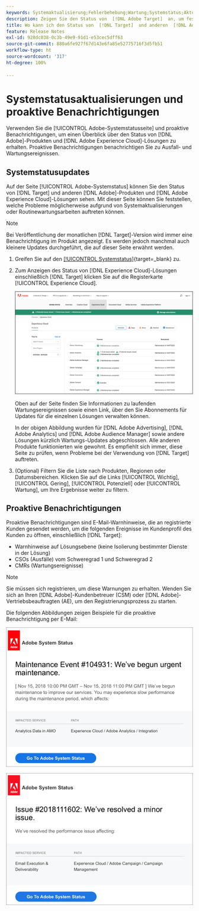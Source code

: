 ```yaml
---
keywords: Systemaktualisierung;Fehlerbehebung;Wartung;Systemstatus;Aktualisierungsstatus
description: Zeigen Sie den Status von  [!DNL Adobe Target]  an, um festzustellen, ob ein vorliegendes Problem möglicherweise durch eine Systemaktualisierung oder Routinewartung verursacht wird.
title: Wo kann ich den Status von  [!DNL Target]  und anderen  [!DNL Adobe] -Produkten anzeigen?
feature: Release Notes
exl-id: 928dc038-0c3b-49e9-91d1-e53cec5dff63
source-git-commit: 880a6fe927f67d143e6fa85e52775716f3d5fb51
workflow-type: ht
source-wordcount: '317'
ht-degree: 100%

---
```


# Systemstatusaktualisierungen und proaktive Benachrichtigungen

Verwenden Sie die [!UICONTROL Adobe-Systemstatusseite] und proaktive Benachrichtigungen, um einen Überblick über den Status von [!DNL Adobe]-Produkten und [!DNL Adobe Experience Cloud]-Lösungen zu erhalten. Proaktive Benachrichtigungen benachrichtigen Sie zu Ausfall- und Wartungsereignissen.

## Systemstatusupdates

Auf der Seite [!UICONTROL Adobe-Systemstatus] können Sie den Status von [!DNL Target] und anderen [!DNL Adobe]-Produkten und [!DNL Adobe Experience Cloud]-Lösungen sehen. Mit dieser Seite können Sie feststellen, welche Probleme möglicherweise aufgrund von Systemaktualisierungen oder Routinewartungsarbeiten auftreten können.

>[!NOTE]
>
>Bei Veröffentlichung der monatlichen [!DNL Target]-Version wird immer eine Benachrichtigung im Produkt angezeigt. Es werden jedoch manchmal auch kleinere Updates durchgeführt, die auf dieser Seite erwähnt werden.

1. Greifen Sie auf den [[!UICONTROL Systemstatus]](https://status.adobe.com/de){target=_blank} zu.

1. Zum Anzeigen des Status von [!DNL Experience Cloud]-Lösungen einschließlich [!DNL Target] klicken Sie auf die Registerkarte [!UICONTROL Experience Cloud].

   ![system_status Bild](assets/system_status.png)

   Oben auf der Seite finden Sie Informationen zu laufenden Wartungsereignissen sowie einen Link, über den Sie Abonnements für Updates für die einzelnen Lösungen verwalten können.

   In der obigen Abbildung wurden für [!DNL Adobe Advertising], [!DNL Adobe Analytics] und [!DNL Adobe Audience Manager] sowie andere Lösungen kürzlich Wartungs-Updates abgeschlossen. Alle anderen Produkte funktionierten wie gewohnt. Es empfiehlt sich immer, diese Seite zu prüfen, wenn Probleme bei der Verwendung von [!DNL Target] auftreten.

1. (Optional) Filtern Sie die Liste nach Produkten, Regionen oder Datumsbereichen. Klicken Sie auf die Links [!UICONTROL Wichtig], [!UICONTROL Gering], [!UICONTROL Potenziell] oder [!UICONTROL Wartung], um Ihre Ergebnisse weiter zu filtern.

## Proaktive Benachrichtigungen

Proaktive Benachrichtigungen sind E-Mail-Warnhinweise, die an registrierte Kunden gesendet werden, um die folgenden Ereignisse im Kundenprofil des Kunden zu öffnen, einschließlich [!DNL Target]:

* Warnhinweise auf Lösungsebene (keine Isolierung bestimmter Dienste in der Lösung)
* CSOs (Ausfälle) vom Schweregrad 1 und Schweregrad 2
* CMRs (Wartungsereignisse)

>[!NOTE]
>
>Sie müssen sich registrieren, um diese Warnungen zu erhalten. Wenden Sie sich an Ihren [!DNL Adobe]-Kundenbetreuer (CSM) oder [!DNL Adobe]-Vertriebsbeauftragten (AE), um den Registrierungsprozess zu starten.

Die folgenden Abbildungen zeigen Beispiele für die proaktive Benachrichtigung per E-Mail:

![Proaktive Benachrichtigung 1](/help/main/r-release-notes/assets/proactive-notification-1.png)

![Proaktive Benachrichtigung 2](/help/main/r-release-notes/assets/proactive-notification-2.png)
